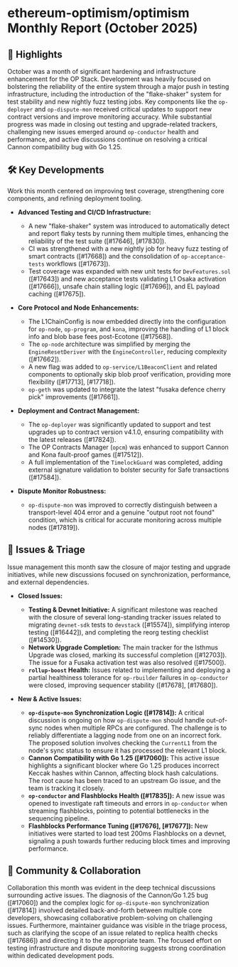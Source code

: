 # ethereum-optimism/optimism Monthly Report (October 2025)

## 🚀 Highlights
October was a month of significant hardening and infrastructure enhancement for the OP Stack. Development was heavily focused on bolstering the reliability of the entire system through a major push in testing infrastructure, including the introduction of the "flake-shaker" system for test stability and new nightly fuzz testing jobs. Key components like the `op-deployer` and `op-dispute-mon` received critical updates to support new contract versions and improve monitoring accuracy. While substantial progress was made in closing out testing and upgrade-related trackers, challenging new issues emerged around `op-conductor` health and performance, and active discussions continue on resolving a critical Cannon compatibility bug with Go 1.25.

## 🛠️ Key Developments
Work this month centered on improving test coverage, strengthening core components, and refining deployment tooling.

- **Advanced Testing and CI/CD Infrastructure:**
  - A new "flake-shaker" system was introduced to automatically detect and report flaky tests by running them multiple times, enhancing the reliability of the test suite ([#17646], [#17830]).
  - CI was strengthened with a new nightly job for heavy fuzz testing of smart contracts ([#17668]) and the consolidation of `op-acceptance-tests` workflows ([#17673]).
  - Test coverage was expanded with new unit tests for `DevFeatures.sol` ([#17643]) and new acceptance tests validating L1 Osaka activation ([#17666]), unsafe chain stalling logic ([#17696]), and EL payload caching ([#17675]).

- **Core Protocol and Node Enhancements:**
  - The L1ChainConfig is now embedded directly into the configuration for `op-node`, `op-program`, and `kona`, improving the handling of L1 block info and blob base fees post-Ecotone ([#17568]).
  - The `op-node` architecture was simplified by merging the `EngineResetDeriver` with the `EngineController`, reducing complexity ([#17662]).
  - A new flag was added to `op-service/L1BeaconClient` and related components to optionally skip blob proof verification, providing more flexibility ([#17713], [#17718]).
  - `op-geth` was updated to integrate the latest "fusaka defence cherry pick" improvements ([#17661]).

- **Deployment and Contract Management:**
  - The `op-deployer` was significantly updated to support and test upgrades up to contract version v4.1.0, ensuring compatibility with the latest releases ([#17824]).
  - The OP Contracts Manager (`opcm`) was enhanced to support Cannon and Kona fault-proof games ([#17512]).
  - A full implementation of the `TimelockGuard` was completed, adding external signature validation to bolster security for Safe transactions ([#17584]).

- **Dispute Monitor Robustness:**
  - `op-dispute-mon` was improved to correctly distinguish between a transport-level 404 error and a genuine "output root not found" condition, which is critical for accurate monitoring across multiple nodes ([#17819]).

## 🐛 Issues & Triage
Issue management this month saw the closure of major testing and upgrade initiatives, while new discussions focused on synchronization, performance, and external dependencies.

- **Closed Issues:**
  - **Testing & Devnet Initiative:** A significant milestone was reached with the closure of several long-standing tracker issues related to migrating `devnet-sdk` tests to `devstack` ([#15574]), simplifying interop testing ([#16442]), and completing the reorg testing checklist ([#14530]).
  - **Network Upgrade Completion:** The main tracker for the Isthmus Upgrade was closed, marking its successful completion ([#12703]). The issue for a Fusaka activation test was also resolved ([#17500]).
  - **`rollup-boost` Health:** Issues related to implementing and deploying a partial healthiness tolerance for `op-rbuilder` failures in `op-conductor` were closed, improving sequencer stability ([#17678], [#17680]).

- **New & Active Issues:**
  - **`op-dispute-mon` Synchronization Logic ([#17814]):** A critical discussion is ongoing on how `op-dispute-mon` should handle out-of-sync nodes when multiple RPCs are configured. The challenge is to reliably differentiate a lagging node from one on an incorrect fork. The proposed solution involves checking the `CurrentL1` from the node's sync status to ensure it has processed the relevant L1 block.
  - **Cannon Compatibility with Go 1.25 ([#17060]):** This active issue highlights a significant blocker where Go 1.25 produces incorrect Keccak hashes within Cannon, affecting block hash calculations. The root cause has been traced to an upstream Go issue, and the team is tracking it closely.
  - **`op-conductor` and Flashblocks Health ([#17835]):** A new issue was opened to investigate raft timeouts and errors in `op-conductor` when streaming flashblocks, pointing to potential bottlenecks in the sequencing pipeline.
  - **Flashblocks Performance Tuning ([#17676], [#17677]):** New initiatives were started to load test 200ms Flashblocks on a devnet, signaling a push towards further reducing block times and improving performance.

## 💬 Community & Collaboration
Collaboration this month was evident in the deep technical discussions surrounding active issues. The diagnosis of the Cannon/Go 1.25 bug ([#17060]) and the complex logic for `op-dispute-mon` synchronization ([#17814]) involved detailed back-and-forth between multiple core developers, showcasing collaborative problem-solving on challenging issues. Furthermore, maintainer guidance was visible in the triage process, such as clarifying the scope of an issue related to replica health checks ([#17686]) and directing it to the appropriate team. The focused effort on testing infrastructure and dispute monitoring suggests strong coordination within dedicated development pods.